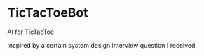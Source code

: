 # TicTacToeBot
AI for TicTacToe

Inspired by a certain system design interview question I received.
